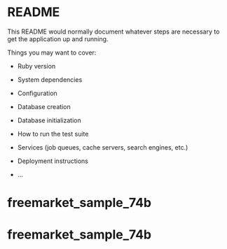 # README

This README would normally document whatever steps are necessary to get the
application up and running.

Things you may want to cover:

* Ruby version

* System dependencies

* Configuration

* Database creation

* Database initialization


* How to run the test suite

* Services (job queues, cache servers, search engines, etc.)

* Deployment instructions

* ...
# freemarket_sample_74b
# freemarket_sample_74b
